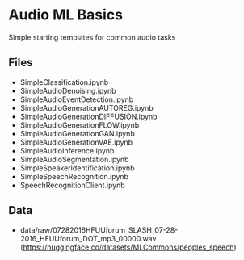 # Audio ML Basics 
Simple starting templates for common audio tasks

## Files
- SimpleClassification.ipynb
- SimpleAudioDenoising.ipynb
- SimpleAudioEventDetection.ipynb
- SimpleAudioGenerationAUTOREG.ipynb
- SimpleAudioGenerationDIFFUSION.ipynb
- SimpleAudioGenerationFLOW.ipynb
- SimpleAudioGenerationGAN.ipynb
- SimpleAudioGenerationVAE.ipynb
- SimpleAudioInference.ipynb
- SimpleAudioSegmentation.ipynb
- SimpleSpeakerIdentification.ipynb
- SimpleSpeechRecognition.ipynb
- SpeechRecognitionClient.ipynb

## Data
- data/raw/07282016HFUUforum_SLASH_07-28-2016_HFUUforum_DOT_mp3_00000.wav (https://huggingface.co/datasets/MLCommons/peoples_speech)